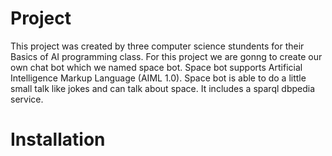 # Project

 This project was created by three computer science stundents for their Basics of AI programming class. 
 For this project we are gonng to create our own chat bot which we named space bot. Space bot supports
 Artificial Intelligence Markup Language (AIML 1.0). Space bot is able to do a little small talk like jokes
 and can talk about space. It includes a sparql dbpedia service.

# Installation 



  